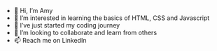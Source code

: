 - 👋 Hi, I’m Amy
- 👀 I’m interested in learning the basics of HTML, CSS and Javascript
- 🌱 I’ve just started my coding journey
- 💞️ I’m looking to collaborate and learn from others
- 📫 Reach me on LinkedIn 

<!---
Amy-Miller/Amy-Miller is a ✨ special ✨ repository because its `README.md` (this file) appears on your GitHub profile.
You can click the Preview link to take a look at your changes.
--->
